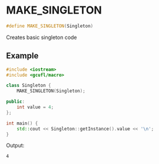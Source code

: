 # MAKE_SINGLETON
```cpp
#define MAKE_SINGLETON(Singleton)
```
Creates basic singleton code
## Example
```cpp
#include <iostream>
#include <gcufl/macro>

class Singleton {
	MAKE_SINGLETON(Singleton);

public:
	int value = 4;
};

int main() {
	std::cout << Singleton::getInstance().value << '\n';
}
```
Output:
```
4
```
